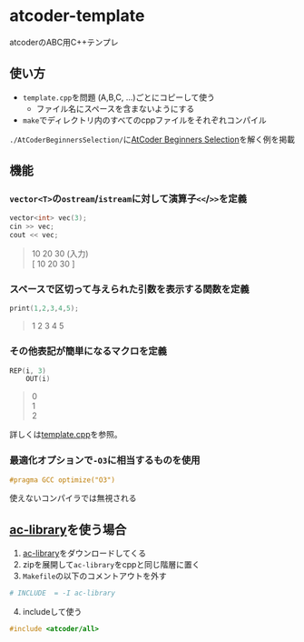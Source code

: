# atcoder-template
atcoderのABC用C++テンプレ

## 使い方
- `template.cpp`を問題 (A,B,C, ...)ごとにコピーして使う
    - ファイル名にスペースを含まないようにする
- `make`でディレクトリ内のすべてのcppファイルをそれぞれコンパイル

`./AtCoderBeginnersSelection/`に[AtCoder Beginners Selection](https://atcoder.jp/contests/abs/tasks)を解く例を掲載

## 機能
### `vector<T>`の`ostream`/`istream`に対して演算子`<<`/`>>`を定義
```c++
vector<int> vec(3);
cin >> vec;
cout << vec;
```
>10 20 30 (入力)<br>
>[ 10 20 30 ]

### スペースで区切って与えられた引数を表示する関数を定義
```c++
print(1,2,3,4,5);
```
>1 2 3 4 5

### その他表記が簡単になるマクロを定義
```c++
REP(i, 3)
    OUT(i)
```
>0<br>
>1<br>
>2<br>

詳しくは[template.cpp](./template.cpp)を参照。

### 最適化オプションで`-O3`に相当するものを使用
```c++
#pragma GCC optimize("O3")
```
使えないコンパイラでは無視される

## [ac-library](https://atcoder.github.io/ac-library/document_ja/index.html)を使う場合
1. [ac-library](https://github.com/atcoder/ac-library/releases)をダウンロードしてくる
2. zipを展開して`ac-library`をcppと同じ階層に置く
3. `Makefile`の以下のコメントアウトを外す
```makefile
# INCLUDE  = -I ac-library
```
4. includeして使う
```c++
#include <atcoder/all>
```

